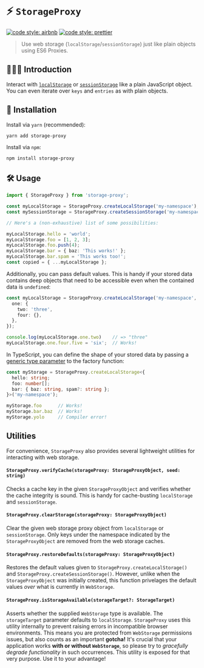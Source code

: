 # ⚡️ `StorageProxy`

[![code style: airbnb](https://img.shields.io/badge/code%20style-airbnb-blue.svg?style=flat)](https://github.com/airbnb/javascript)
[![code style: prettier](https://img.shields.io/badge/code_style-prettier-ff69b4.svg?style=flat)](https://github.com/prettier/prettier)

> Use web storage (`localStorage`/`sessionStorage`) just like plain objects using ES6 Proxies.

## 💁🏼‍♂️ Introduction

Interact with [`localStorage`](https://developer.mozilla.org/en-US/docs/Web/API/Window/localStorage) or [`sessionStorage`](https://developer.mozilla.org/en-US/docs/Web/API/Window/sessionStorage) like a plain JavaScript object. You can even iterate over `keys` and `entries` as with plain objects.

## 🔗 Installation

Install via `yarn` (recommended):

```sh
yarn add storage-proxy
```

Install via `npm`:

```sh
npm install storage-proxy
```

## 🛠️ Usage

```ts
import { StorageProxy } from 'storage-proxy';

const myLocalStorage = StorageProxy.createLocalStorage('my-namespace');
const mySessionStorage = StorageProxy.createSessionStorage('my-namespace');

// Here's a (non-exhaustive) list of some possibilities:

myLocalStorage.hello = 'world';
myLocalStorage.foo = [1, 2, 3];
myLocalStorage.foo.push(4);
myLocalStorage.bar = { baz: 'This works!' };
myLocalStorage.bar.spam = 'This works too!';
const copied = { ...myLocalStorage };
```

Additionally, you can pass default values. This is handy if your stored data contains deep objects that need to be accessible even when the contained data is `undefined`:

```ts
const myLocalStorage = StorageProxy.createLocalStorage('my-namespace', {
  one: {
    two: 'three',
    four: {},
  },
});

console.log(myLocalStorage.one.two)    // => "three"
myLocalStorage.one.four.five = 'six';  // Works!
```

In TypeScript, you can define the shape of your stored data by passing a [generic type parameter](https://www.typescriptlang.org/docs/handbook/generics.html) to the factory function:

```ts
const myStorage = StorageProxy.createLocalStorage<{
  hello: string;
  foo: number[];
  bar: { baz: string, spam?: string };
}>('my-namespace');

myStorage.foo      // Works!
myStorage.bar.baz  // Works!
myStorage.yolo     // Compiler error!
```

## Utilities

For convenience, `StorageProxy` also provides several lightweight utilities for interacting with web storage.

#### `StorageProxy.verifyCache(storageProxy: StorageProxyObject, seed: string)`

Checks a cache key in the given `StorageProxyObject` and verifies whether the cache integrity is sound. This is handy for cache-busting `localStorage` and `sessionStorage`.

#### `StorageProxy.clearStorage(storageProxy: StorageProxyObject)`

Clear the given web storage proxy object from `localStorage` or `sessionStorage`. Only keys under the namespace indicated by the `StorageProxyObject` are removed from the web storage caches.

#### `StorageProxy.restoreDefaults(storageProxy: StorageProxyObject)`

Restores the default values given to `StorageProxy.createLocalStorage()` and `StorageProxy.createSessionStorage()`. However, unlike when the `StorageProxyObject` was initially created, this function privelages the default values _over_ what is currently in `WebStorage`.

#### `StorageProxy.isStorageAvailable(storageTarget?: StorageTarget)`

Asserts whether the supplied `WebStorage` type is available. The `storageTarget` parameter defaults to `localStorage`. `StorageProxy` uses this utility internally to prevent raising errors in incompatible browser environments. This means you are protected from `WebStorage` permissions issues, but also counts as an important **gotcha!** It's crucial that your application works **with or without `WebStorage`**, so please try to _gracefully degrade functionality_ in such occurrences. This utility is exposed for that very purpose. Use it to your advantage!

